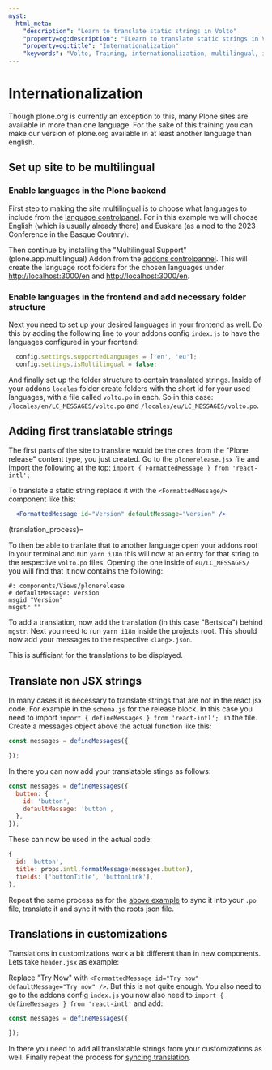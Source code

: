 ```yaml
---
myst:
  html_meta:
    "description": "Learn to translate static strings in Volto"
    "property=og:description": "ILearn to translate static strings in Volto"
    "property=og:title": "Internationalization"
    "keywords": "Volto, Training, internationalization, multilingual, i18n, intl, translations"
---
```



# Internationalization

Though plone.org is currently an exception to this, many Plone sites are available in more than one language. For the sake of this training you can make our version of plone.org available in at least another language than english.

## Set up site to be multilingual

### Enable languages in the Plone backend
First step to making the site multilingual is to choose what languages to include from the [language controlpanel](http://localhost:3000/controlpanel/language). For in this example we will choose English (which is usually already there) and Euskara (as a nod to the 2023 Conference in the Basque Coutnry).

Then continue by installing the "Multilingual Support" (plone.app.multilingual) Addon from the [addons controlpannel](http://localhost:3000/controlpanel/addons). This will create the language root folders for the chosen languages under [http://localhost:3000/en](http://localhost:3000/en) and [http://localhost:3000/en](http://localhost:3000/eu).

### Enable languages in the frontend and add necessary folder structure

Next you need to set up your desired languages in your frontend as well. Do this by adding the following line to your addons config `index.js` to have the languages configured in your frontend:

```js
  config.settings.supportedLanguages = ['en', 'eu'];
  config.settings.isMultilingual = false;
```

And finally set up the folder structure to contain translated strings. Inside of your addons `locales` folder create folders with the short id for your used languages, with a file called `volto.po` in each. So in this case:
`/locales/en/LC_MESSAGES/volto.po` and `/locales/eu/LC_MESSAGES/volto.po`.

## Adding first translatable strings

The first parts of the site to translate would be the ones from the "Plone release" content type, you just created. Go to the `plonerelease.jsx` file and import the following at the top: `import { FormattedMessage } from 'react-intl';`

To translate a static string replace it with the `<FormattedMessage/>` component like this:

```jsx
  <FormattedMessage id="Version" defaultMessage="Version" />
```
(translation_process)=

To then be able to tranlate that to another language open your addons root in your terminal and run `yarn i18n` this will now at an entry for that string to the respective `volto.po` files. Opening the one inside of `eu/LC_MESSAGES/` you will find that it now contains the following:

```
#: components/Views/plonerelease
# defaultMessage: Version
msgid "Version"
msgstr ""
```

To add a translation, now add the translation (in this case "Bertsioa") behind `mgstr`. Next you need to run `yarn i18n` inside the projects root. This should now add your messages to the respective `<lang>.json`.

This is sufficiant for the translations to be displayed.

## Translate non JSX strings

In many cases it is necessary to translate strings that are not in the react jsx code. For example in the `schema.js` for the release block. In this case you need to import `import { defineMessages } from 'react-intl';
` in the file. Create a messages object above the actual function like this:

```js
const messages = defineMessages({

});
```
In there you can now add your translatable stings as follows:

```js
const messages = defineMessages({
  button: {
    id: 'button',
    defaultMessage: 'button',
  },
});
```

These can now be used in the actual code:

```js
{
  id: 'button',
  title: props.intl.formatMessage(messages.button),
  fields: ['buttonTitle', 'buttonLink'],
},
```

Repeat the same process as for the [above example](translation_process) to sync it into your `.po` file, translate it and sync it with the roots json file.

## Translations in customizations

Translations in customizations work a bit different than in new components. Lets take `header.jsx` as example:

Replace "Try Now" with `<FormattedMessage id="Try now" defaultMessage="Try now" />`. But this is not quite enough. You also need to go to the addons config `index.js` you now also need to `import { defineMessages } from 'react-intl'` and add:

```js
const messages = defineMessages({

});
```

In there you need to add all translatable strings from your customizations as well. Finally repeat the process for [syncing translation](translation_process).
